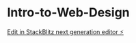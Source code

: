 # Intro-to-Web-Design

[Edit in StackBlitz next generation editor ⚡️](https://stackblitz.com/~/github.com/AgustastaGW/Intro-to-Web-Design)
